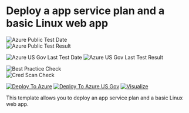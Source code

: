 # Deploy a app service plan and a basic Linux web app

![Azure Public Test Date](https://azurequickstartsservice.blob.core.windows.net/badges/101-webapp-basic-linux/PublicLastTestDate.svg)	
![Azure Public Test Result](https://azurequickstartsservice.blob.core.windows.net/badges/101-webapp-basic-linux/PublicDeployment.svg)	

![Azure US Gov Last Test Date](https://azurequickstartsservice.blob.core.windows.net/badges/101-webapp-basic-linux/FairfaxLastTestDate.svg)	
![Azure US Gov Last Test Result](https://azurequickstartsservice.blob.core.windows.net/badges/101-webapp-basic-linux/FairfaxDeployment.svg)	

![Best Practice Check](https://azurequickstartsservice.blob.core.windows.net/badges/101-webapp-basic-linux/BestPracticeResult.svg)	
![Cred Scan Check](https://azurequickstartsservice.blob.core.windows.net/badges/101-webapp-basic-linux/CredScanResult.svg)	

[![Deploy To Azure](https://raw.githubusercontent.com/fathym-it/azure-quickstart-templates/master/1-CONTRIBUTION-GUIDE/images/deploytoazure.svg?sanitize=true)](https://portal.azure.com/#create/Microsoft.Template/uri/https%3A%2F%2Fraw.githubusercontent.com%2Ffathym-it%2Fazure-quickstart-templates%2Fmaster%2F101-webapp-basic-linux%2Fazuredeploy.json)
[![Deploy To Azure US Gov](https://raw.githubusercontent.com/fathym-it/azure-quickstart-templates/master/1-CONTRIBUTION-GUIDE/images/deploytoazuregov.svg?sanitize=true)](https://portal.azure.us/#create/Microsoft.Template/uri/https%3A%2F%2Fraw.githubusercontent.com%2Ffathym-it%2Fazure-quickstart-templates%2Fmaster%2F101-webapp-basic-linux%2Fazuredeploy.json)
[![Visualize](https://raw.githubusercontent.com/fathym-it/azure-quickstart-templates/master/1-CONTRIBUTION-GUIDE/images/visualizebutton.svg?sanitize=true)](http://armviz.io/#/?load=https%3A%2F%2Fraw.githubusercontent.com%2Ffathym-it%2Fazure-quickstart-templates%2Fmaster%2F101-webapp-basic-linux%2Fazuredeploy.json)

This template allows you to deploy an app service plan and a basic Linux web app.

